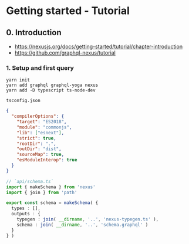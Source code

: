 # Getting started - Tutorial


## 0. Introduction


- <https://nexusjs.org/docs/getting-started/tutorial/chapter-introduction>
- <https://github.com/graphql-nexus/tutorial>

### 1. Setup and first query

```shell
yarn init
yarn add graphql graphql-yoga nexus
yarn add -D typescript ts-node-dev
```

`tsconfig.json`

```json
{
  "compilerOptions": {
    "target": "ES2018",
    "module": "commonjs",
    "lib": ["esnext"],
    "strict": true,
    "rootDir": ".",
    "outDir": "dist",
    "sourceMap": true,
    "esModuleInterop": true
  }
}
```

```ts
// `api/schema.ts`
import { makeSchema } from 'nexus'
import { join } from 'path'

export const schema = makeSchema( {
  types : [],
  outputs : {
    typegen : join( __dirname, '..', 'nexus-typegen.ts' ),
    schema : join( __dirname, '..', 'schema.graphql' )
  }
} )
```


